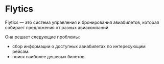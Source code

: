 # Flytics

Flytics — это система управления и бронирования авиабилетов, которая собирает предложения от разных авиакомпаний. 

Она решает следующие проблемы:
- сбор информации о доступных авиабилетах по интересующим рейсам.
- поиск наиболее дешевых билетов.

